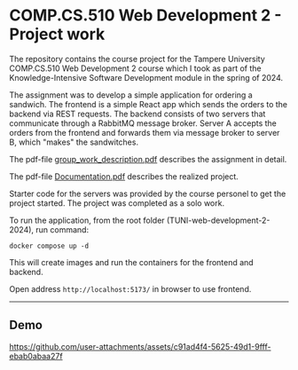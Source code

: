 # COMP.CS.510 Web Development 2 - Project work

The repository contains the course project for the Tampere University COMP.CS.510 Web Development 2 course which I took as part of the Knowledge-Intensive Software Development module in the spring of 2024.

The assignment was to develop a simple application for ordering a sandwich. The frontend is a simple React app which sends the orders to the backend via REST requests. The backend consists of two servers that communicate through a RabbitMQ message broker. Server A accepts the orders from the frontend and forwards them via message broker to server B, which "makes" the sandwitches.

The pdf-file [group_work_description.pdf](https://github.com/btaskinen/TUNI-web-development-2-2024/blob/main/group_work_description.pdf) describes the assignment in detail.

The pdf-file [Documentation.pdf](https://github.com/btaskinen/TUNI-web-development-2-2024/blob/main/Documentation.pdf) describes the realized project.

Starter code for the servers was provided by the course personel to get the project started. The project was completed as a solo work.

To run the application, from the root folder (TUNI-web-development-2-2024), run command:

`docker compose up -d`

This will create images and run the containers for the frontend and backend.

Open address `http://localhost:5173/` in browser to use frontend.

---

## Demo


https://github.com/user-attachments/assets/c91ad4f4-5625-49d1-9fff-ebab0abaa27f



